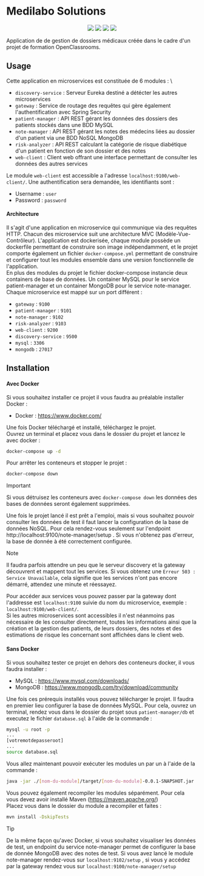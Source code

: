 
# Medilabo Solutions

<p align="center">
<img src="https://img.shields.io/badge/Language-Java-green">
<img src="https://img.shields.io/badge/Framework-Spring-green">
<img src="https://img.shields.io/badge/PM-Maven-green">
<img src="https://img.shields.io/badge/Docker-blue">
</p>

Application de de gestion de dossiers médicaux créée dans le cadre d'un projet de formation OpenClassrooms.


## Usage
Cette application en microservices est constituée de 6 modules : \
- `discovery-service` : Serveur Eureka destiné a détécter les autres microservices 
- `gateway` : Service de routage des requêtes qui gère également l'authentification avec Spring Security
- `patient-manager` : API REST gérant les données des dossiers des patients stockés dans une BDD MySQL
- `note-manager` : API REST gérant les notes des médecins liées au dossier d'un patient via une BDD NoSQL MongoDB
- `risk-analyzer` : API REST calculant la catégorie de risque diabétique d'un patient en fonction de son dossier et des notes 
- `web-client` : Client web offrant une interface permettant de consulter les données des autres services

Le module `web-client` est accessible a l'adresse `localhost:9100/web-client/`. Une authentification sera demandée, les identifiants sont :
- Username : `user`
- Password : `password`

#### Architecture
Il s'agit d'une application en microservice qui communique via des requêtes HTTP. Chacun des microservice suit une architecture MVC (Modèle-Vue-Contrôleur). L'application est dockerisée, chaque module possède un dockerfile permettant de construire son image indépendamment, et le projet comporte également un fichier `docker-compose.yml` permettant de construire et configurer tout les modules ensemble dans une version fonctionnelle de l'application.\
En plus des modules du projet le fichier docker-compose instancie deux containers de base de données. Un container MySQL pour le service patient-manager et un container MongoDB pour le service note-manager.\
Chaque microservice est mappé sur un port différent :

- `gateway` : `9100`
- `patient-manager` : `9101`
- `note-manager` : `9102`
- `risk-analyzer` : `9103`
- `web-client` : `9200`
- `discovery-service` : `9500`
- `mysql` : `3306`
- `mongodb` : `27017`

## Installation

#### Avec Docker

Si vous souhaitez installer ce projet il vous faudra au préalable installer Docker :
- Docker : https://www.docker.com/

Une fois Docker téléchargé et installé, téléchargez le projet.\
Ouvrez un terminal et placez vous dans le dossier du projet et lancez le avec docker :
```bash
docker-compose up -d
```
Pour arrêter les conteneurs et stopper le projet :
```bash
docker-compose down
```
>[!IMPORTANT]
>Si vous détruisez les conteneurs avec `docker-compose down` les données des bases de données seront également supprimées.

Une fois le projet lancé il est prêt a l'emploi, mais si vous souhaitez pouvoir consulter les données de test il faut lancer la configuration de la base de données NoSQL. Pour cela rendez-vous seulement sur l'endpoint http://localhost:9100/note-manager/setup . Si vous n'obtenez pas d'erreur, la base de donnée à été correctement configurée.

> [!NOTE]  
> Il faudra parfois attendre un peu que le serveur discovery et la gateway découvrent et mappent tout les services. Si vous obtenez une `Erreur 503 : Service Unavailable`, cela signifie que les services n'ont pas encore démarré, attendez une minute et réessayez.

Pour accéder aux services vous pouvez passer par la gateway dont l'addresse est `localhost:9100` suivie du nom du microservice, exemple : `localhost:9100/web-client/`.\
Si les autres microservices sont accessibles il n'est néanmoins pas nécessaire de les consulter directement, toutes les informations ainsi que la création et la gestion des patients, de leurs dossiers, des notes et des estimations de risque les concernant sont affichées dans le client web.

#### Sans Docker

Si vous souhaitez tester ce projet en dehors des conteneurs docker, il vous faudra installer :
- MySQL : https://www.mysql.com/downloads/
- MongoDB : https://www.mongodb.com/try/download/community

Une fois ces prérequis installés vous pouvez télécharger le projet. Il faudra en premier lieu configurer la base de données MySQL. Pour cela, ouvrez un terminal, rendez vous dans le dossier du projet sous `patient-manager/db` et executez le fichier `database.sql` à l'aide de la commande :
```bash
mysql -u root -p
...
[votremotdepasseroot]
...
source database.sql
```

Vous allez maintenant pouvoir exécuter les modules un par un à l'aide de la commande :

```bash
java -jar ./[nom-du-module]/target/[nom-du-module]-0.0.1-SNAPSHOT.jar
```
Vous pouvez également recompiler les modules séparément. Pour cela vous devez avoir installé Maven (https://maven.apache.org/) \
Placez vous dans le dossier du module a recompiler et faites :

```bash
mvn install -DskipTests
```

> [!TIP]
> De la même façon qu'avec Docker, si vous souhaitez visualiser les données de test, un endpoint du service note-manager permet de configurer la base de donnée MongoDB avec des notes de test. Si vous avez lancé le module note-manager rendez-vous sur `localhost:9102/setup` , si vous y accédez par la gateway rendez vous sur `localhost:9100/note-manager/setup`
